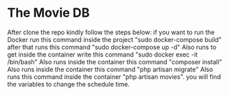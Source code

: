 # The Movie DB
After clone the repo kindly follow the steps below:
if you want to run the Docker run this command inside the project "sudo docker-compose build"
after that runs this command "sudo docker-compose up -d"
Also runs to get inside the container write this command "sudo docker exec -it <container id or container name> /bin/bash"
Also runs inside the container this command "composer install"
Also runs inside the container this command "php artisan migrate"
Also runs this command inside the container "php artisan movies".
you will find the variables to change the schedule time.
